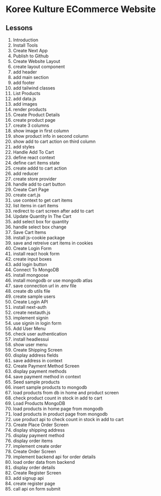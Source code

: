 # Koree Kulture ECommerce Website

## Lessons

1. Introduction
2. Install Tools
3. Create Next App
4. Publish to Github
5. Create Website Layout
  1. create layout component
  2. add header
  3. add main section
  4. add footer
  5. add tailwind classes
6. List Products
  1. add data.js
  2. add images
  3. render products
7. Create Product Details
  1. create product page
  2. create 3 columns
  3. show image in first column
  4. show product info in second column
  5. show add to cart action on third column
  6. add styles
8. Handle Add To Cart
  1. define react context
  2. define cart items state
  3. create addd to cart action
  4. add reducer
  5. create store provider
  6. handle add to cart button
9. Create Cart Page
  1. create cart.js
  2. use context to get cart items
  3. list items in cart items
  4. redirect to cart screen after add to cart
10. Update Quantity In The Cart
  1. add select box for quantity
  2. handle select box change
11. Save Cart Items
  1. install js-cookie package
  2. save and retreive cart items in cookies
12. Create Login Form
  1. install react hook form
  2. create input boxes
  3. add login button
13. Connect To MongoDB
  1. install mongoose
  2. install mongodb or use mongodb atlas
  3. save connection url in .env file
  4. create db utils file
  5. create sample users
14. Create Login API
  1. install next-auth
  2. create nextauth.js
  3. implement signin
  4. use signin in login form
15. Add User Menu
  1. check user authentication
  2. install headlessui
  3. show user menu
16. Create Shipping Screen
  1. display address fields
  2. save address in context
17. Create Payment Method Screen
  1. display payment methods
  2. save payment method in context
18. Seed sample products
  1. insert sample products to mongodb
  2. load products from db in home and product screen
  3. check product count in stock in add to cart
19. Load Products MongoDB
  1. load products in home page from mongodb
  2. load products in product page from mongodb
  3. use product api to check count in stock in add to cart
20. Create Place Order Screen
  1. display shipping address
  2. display payment method
  3. display order items
  4. implement create order
21. Create Order Screen
  1. implement backend api for order details
  2. load order data from backend
  3. display order details
22. Create Register Screen
  1. add signup api
  2. create register page
  3. call api on form submit